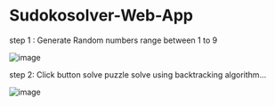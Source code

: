 # Sudokosolver-Web-App

step 1 : Generate Random numbers range between 1 to 9

![image](https://user-images.githubusercontent.com/87563885/193793778-9e05143e-6242-45f7-a9d8-9b8349a8b6bf.png)


step 2: Click button solve puzzle solve using backtracking algorithm...


![image](https://user-images.githubusercontent.com/87563885/193794351-edb44c65-0bc4-49c7-a489-392ff5baaf0f.png)

